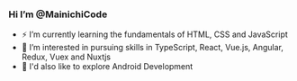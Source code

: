 ### Hi I’m @MainichiCode 

- :zap: I’m currently learning the fundamentals of HTML, CSS and JavaScript
- :rocket:  I’m interested in pursuing skills in TypeScript, React, Vue.js, Angular, Redux, Vuex and Nuxtjs
- :cookie: I'd also like to explore Android Development
